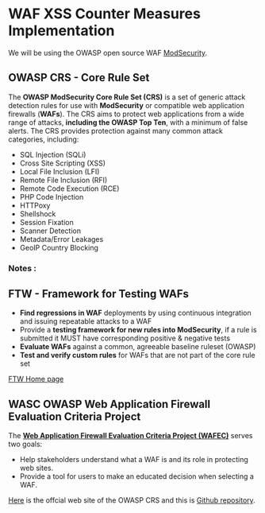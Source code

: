 # WAF XSS Counter Measures Implementation 

We will be using the OWASP open source WAF [ModSecurity](modsecurity.md).

## OWASP CRS - Core Rule Set


The **OWASP ModSecurity Core Rule Set (CRS)** is a set of generic attack detection rules for use with **ModSecurity** or compatible web application firewalls (**WAFs**). The CRS aims to protect web applications from a wide range of attacks, **including the OWASP Top Ten**, with a minimum of false alerts. The CRS provides protection against many common attack categories, including:
* SQL Injection (SQLi)
* Cross Site Scripting (XSS)
* Local File Inclusion (LFI)
* Remote File Inclusion (RFI)
* Remote Code Execution (RCE)
* PHP Code Injection
* HTTPoxy
* Shellshock
* Session Fixation
* Scanner Detection
* Metadata/Error Leakages
* GeoIP Country Blocking

### Notes :

**FTW - Framework for Testing WAFs**
---
* **Find regressions in WAF** deployments by using continuous integration and issuing repeatable attacks to a WAF
* Provide a **testing framework for new rules into ModSecurity**, if a rule is submitted it MUST have corresponding positive & negative tests
* **Evaluate WAFs** against a common, agreeable baseline ruleset (OWASP)
* **Test and verify custom rules** for WAFs that are not part of the core rule set

[FTW Home page](https://github.com/fastly/ftw)

**WASC OWASP Web Application Firewall Evaluation Criteria Project** 
---
 The [**Web Application Firewall Evaluation Criteria Project (WAFEC)**](https://www.owasp.org/index.php/Projects/WASC_OWASP_Web_Application_Firewall_Evaluation_Criteria_Project) serves two goals:

* Help stakeholders understand what a WAF is and its role in protecting web sites.
* Provide a tool for users to make an educated decision when selecting a WAF.



[Here](https://coreruleset.org/) is the offcial web site of the OWASP CRS and this is [Github repository](https://github.com/SpiderLabs/owasp-modsecurity-crs).


